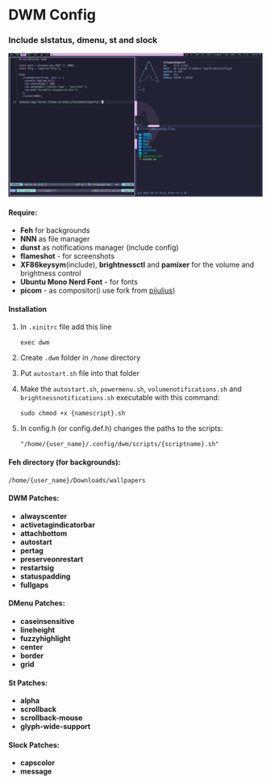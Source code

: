 # DWM Config

### Include slstatus, dmenu, st and slock

![Alt text](/img/2.png?raw=true "Title")

#### Require: 

* **Feh** for backgrounds
* **NNN** as file manager
* **dunst** as notifications manager (include config)
* **flameshot** - for screenshots
* **XF86keysym**(include), **brightnessctl** and **pamixer** for the volume and brightness control
* **Ubuntu Mono Nerd Font** - for fonts
* **picom** - as compositor(i use fork from [pijulius](https://github.com/pijulius)) 

#### Installation

1. In `.xinitrc` file add this line 

    ```
    exec dwm
    ```

1. Create `.dwm` folder in `/home` directory
2. Put `autostart.sh` file into that folder
3. Make the `autostart.sh`, `powermenu.sh`, `volumenotifications.sh` and `brightnessnotifications.sh` executable with this command:

    ```
    sudo chmod +x {namescript}.sh
    ```

4. In config.h (or config.def.h) changes the paths to the scripts:

    ```
    "/home/{user_name}/.config/dwm/scripts/{scriptname}.sh" 
    ```

#### Feh directory (for backgrounds):
```
/home/{user_name}/Downloads/wallpapers
```

#### DWM Patches:
* **alwayscenter**
* **activetagindicatorbar**
* **attachbottom**
* **autostart**
* **pertag**
* **preserveonrestart**
* **restartsig**
* **statuspadding**
* **fullgaps**

#### DMenu Patches:
* **caseinsensitive**
* **lineheight**
* **fuzzyhighlight**
* **center**
* **border**
* **grid**

#### St Patches:
* **alpha**
* **scrollback**
* **scrollback-mouse**
* **glyph-wide-support**

#### Slock Patches:
* **capscolor**
* **message**
